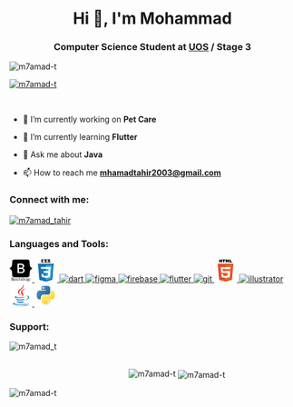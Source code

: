 <h1 align="center">Hi 👋, I'm Mohammad</h1>
<h3 align="center">Computer Science Student at <a href="https://univsul.edu.iq/en/">UOS</a> / Stage 3</h3>



<p align="left"> <img src="https://komarev.com/ghpvc/?username=m7amad-t&label=Profile%20views&color=0e75b6&style=flat" alt="m7amad-t" /> </p>

<p align="left"> <a href="https://github.com/ryo-ma/github-profile-trophy"><img src="https://github-profile-trophy.vercel.app/?username=m7amad-t" alt="m7amad-t" /></a> </p>

<p align="left"> <a href="https://twitter.com/" target="blank"><img src="https://img.shields.io/twitter/follow/?logo=twitter&style=for-the-badge" alt="" /></a> </p>

- 🔭 I’m currently working on **Pet Care**

- 🌱 I’m currently learning **Flutter**

- 💬 Ask me about **Java**

- 📫 How to reach me **mhamadtahir2003@gmail.com**

<h3 align="left">Connect with me:</h3>
<p align="left">
<a href="https://instagram.com/m7amad_tahir" target="blank"><img align="center" src="https://raw.githubusercontent.com/rahuldkjain/github-profile-readme-generator/master/src/images/icons/Social/instagram.svg" alt="m7amad_tahir" height="30" width="40" /></a>
</p>

<h3 align="left">Languages and Tools:</h3>
<p align="left"> <a href="https://getbootstrap.com" target="_blank" rel="noreferrer"> <img src="https://raw.githubusercontent.com/devicons/devicon/master/icons/bootstrap/bootstrap-plain-wordmark.svg" alt="bootstrap" width="40" height="40"/> </a> <a href="https://www.w3schools.com/css/" target="_blank" rel="noreferrer"> <img src="https://raw.githubusercontent.com/devicons/devicon/master/icons/css3/css3-original-wordmark.svg" alt="css3" width="40" height="40"/> </a> <a href="https://dart.dev" target="_blank" rel="noreferrer"> <img src="https://www.vectorlogo.zone/logos/dartlang/dartlang-icon.svg" alt="dart" width="40" height="40"/> </a> <a href="https://www.figma.com/" target="_blank" rel="noreferrer"> <img src="https://www.vectorlogo.zone/logos/figma/figma-icon.svg" alt="figma" width="40" height="40"/> </a> <a href="https://firebase.google.com/" target="_blank" rel="noreferrer"> <img src="https://www.vectorlogo.zone/logos/firebase/firebase-icon.svg" alt="firebase" width="40" height="40"/> </a> <a href="https://flutter.dev" target="_blank" rel="noreferrer"> <img src="https://www.vectorlogo.zone/logos/flutterio/flutterio-icon.svg" alt="flutter" width="40" height="40"/> </a> <a href="https://git-scm.com/" target="_blank" rel="noreferrer"> <img src="https://www.vectorlogo.zone/logos/git-scm/git-scm-icon.svg" alt="git" width="40" height="40"/> </a> <a href="https://www.w3.org/html/" target="_blank" rel="noreferrer"> <img src="https://raw.githubusercontent.com/devicons/devicon/master/icons/html5/html5-original-wordmark.svg" alt="html5" width="40" height="40"/> </a> <a href="https://www.adobe.com/in/products/illustrator.html" target="_blank" rel="noreferrer"> <img src="https://www.vectorlogo.zone/logos/adobe_illustrator/adobe_illustrator-icon.svg" alt="illustrator" width="40" height="40"/> </a> <a href="https://www.java.com" target="_blank" rel="noreferrer"> <img src="https://raw.githubusercontent.com/devicons/devicon/master/icons/java/java-original.svg" alt="java" width="40" height="40"/> </a> <a href="https://www.python.org" target="_blank" rel="noreferrer"> <img src="https://raw.githubusercontent.com/devicons/devicon/master/icons/python/python-original.svg" alt="python" width="40" height="40"/> </a> </p>

<h3 align="left">Support:</h3>
<p><a href="https://www.buymeacoffee.com/m7amad_t"> <img align="left" src="https://cdn.buymeacoffee.com/buttons/v2/default-yellow.png" height="50" width="210" alt="m7amad_t" /></a></p><br><br>

<p><img align="left" src="https://github-readme-stats.vercel.app/api/top-langs?username=m7amad-t&show_icons=true&locale=en&layout=compact" alt="m7amad-t" /></p>

<p>&nbsp;<img align="center" src="https://github-readme-stats.vercel.app/api?username=m7amad-t&show_icons=true&locale=en" alt="m7amad-t" /></p>

<p><img align="center" src="https://github-readme-streak-stats.herokuapp.com/?user=m7amad-t&" alt="m7amad-t" /></p>
